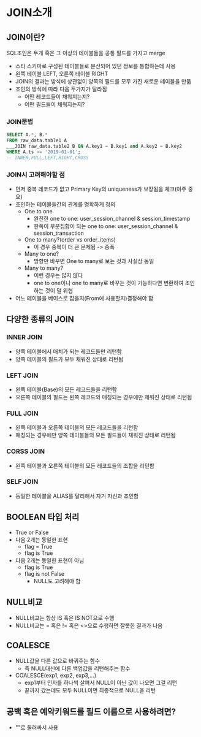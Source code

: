 # JOIN소개
## JOIN이란?
SQL조인은 두개 혹은 그 이상의 테이블들을 공통 필드를 가지고 merge
- 스타 스키마로 구성된 테이블들로 분산되어 있던 정보를 통합하는데 사용
- 왼쪽 테이블 LEFT, 오른쪽 테이블 RIGHT
- JOIN의 결과는 방식에 상관없이 양쪽의 필드를 모두 가진 새로운 테이블을 만듦
- 조인의 방식에 따라 다음 두가지가 달라짐
    + 어떤 레코드들이 채워지는지?
    + 어떤 필드들이 채워지는지?

### JOIN문법
```SQL
SELECT A.*, B.*
FROM raw_data.table1 A
___JOIN raw_data.table2 B ON A.key1 = B.key1 and A.key2 = B.key2
WHERE A.ts >= '2019-01-01';
-- INNER,FULL,LEFT,RIGHT,CROSS
```
### JOIN시 고려해야할 점
- 먼저 중복 레코드가 없고 Primary Key의 uniqueness가 보장됨을 체크(아주 중요)
- 조인하는 테이블들간의 관계를 명확하게 정의
    + One to one
        - 완전한 one to one: user_session_channel & session_timestamp
        - 한쪽이 부분집합이 되는 one to one: user_session_channel & session_transaction
    + One to many?(order vs order_items)
        - 이 경우 중복이 더 큰 문제됨 -> 증폭
    + Many to one?
        - 방향만 바꾸면 One to many로 보는 것과 사실상 동일
    + Many to many?
        - 이런 경우는 많지 않다
        - one to one이나 one to many로 바꾸는 것이 가능하다면 변환하여 조인하는 것이 덜 위협
- 어느 테이블을 베이스로 잡을지(From에 사용할지)결정해야 함

## 다양한 종류의 JOIN
### INNER JOIN
- 양쪽 테이블에서 매치가 되는 레코드들만 리턴함
- 양쪽 테이블의 필드가 모두 채워진 상태로 리턴됨

### LEFT JOIN
- 왼쪽 테이블(Base)의 모든 레코드들을 리턴함
- 오른쪽 테이블의 필드는 왼쪽 레코드와 매칭되는 경우에만 채워진 상태로 리턴됨

### FULL JOIN
- 왼쪽 테이블과 오른쪽 테이블의 모든 레코드들을 리턴함
- 매칭되는 경우에만 양쪽 테이블들의 모든 필드들이 채워진 상태로 리턴됨

### CORSS JOIN
- 왼쪽 테이블과 오른쪽 테이블의 모든 레코드들의 조합을 리턴함 

### SELF JOIN
- 동일한 테이블을 ALIAS를 달리해서 자기 자신과 조인함


## BOOLEAN 타입 처리
- True or False
- 다음 2개는 동일한 표현
    + flag = True
    + flag is True
- 다음 2개는 동일한 표현이 아님
    + flag is True
    + flag is not False
        - NULL도 고려해야 함

## NULL비교
- NULL비교는 항상 IS 혹은 IS NOT으로 수행
- NULL비교는 = 혹은 != 혹은 <>으로 수행하면 잘못한 결과가 나옴

## COALESCE
- NULL값을 다른 값으로 바꿔주는 함수
    + 즉 NULL대신에 다른 백업값을 리턴해주는 함수
- COALESCE(exp1, exp2, exp3,...)
    + exp1부터 인자를 하나씩 살펴서 NULL이 아닌 값이 나오면 그걸 리턴
    + 끝까지 갔는데도 모두 NULL이면 최종적으로 NULL을 리턴

## 공백 혹은 예약키워드를 필드 이름으로 사용하려면?
- ""로 둘러싸서 사용 